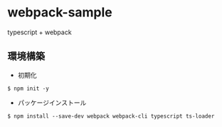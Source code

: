 # webpack-sample

typescript + webpack

## 環境構築

- 初期化

```
$ npm init -y
```

- パッケージインストール

```
$ npm install --save-dev webpack webpack-cli typescript ts-loader
```
